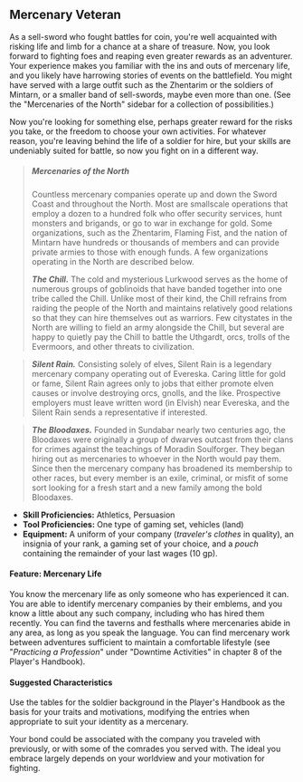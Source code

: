 ## Mercenary Veteran

As a sell-sword who fought battles for coin, you're well acquainted with risking life and limb for a chance at a share of treasure. Now, you look forward to fighting foes and reaping even greater rewards as an adventurer. Your experience makes you familiar with the ins and outs of mercenary life, and you likely have harrowing stories of events on the battlefield. You might have served with a large outfit such as the Zhentarim or the soldiers of Mintarn, or a smaller band of sell-swords, maybe even more than one. (See the "Mercenaries of the North" sidebar for a collection of possibilities.)

Now you're looking for something else, perhaps greater reward for the risks you take, or the freedom to choose your own activities. For whatever reason, you're leaving behind the life of a soldier for hire, but your skills are undeniably suited for battle, so now you fight on in a different way.

> ##### Mercenaries of the North
>
>Countless mercenary companies operate up and down the Sword Coast and throughout the North. Most are smallscale operations that employ a dozen to a hundred folk who offer security services, hunt monsters and brigands, or go to war in exchange for gold. Some organizations, such as the Zhentarim, Flaming Fist, and the nation of Mintarn have hundreds or thousands of members and can provide private armies to those with enough funds. A few organizations operating in the North are described below.
>
>***The Chill.*** The cold and mysterious Lurkwood serves as the home of numerous groups of goblinoids that have banded together into one tribe called the Chill. Unlike most of their kind, the Chill refrains from raiding the people of the North and maintains relatively good relations so that they can hire themselves out as warriors. Few citystates in the North are willing to field an army alongside the Chill, but several are happy to quietly pay the Chill to battle the Uthgardt, orcs, trolls of the Evermoors, and other threats to civilization.

>***Silent Rain.*** Consisting solely of elves, Silent Rain is a legendary mercenary company operating out of Evereska. Caring little for gold or fame, Silent Rain agrees only to jobs that either promote elven causes or involve destroying orcs, gnolls, and the like. Prospective employers must leave written word (in Elvish) near Evereska, and the Silent Rain sends a representative if interested.

>***The Bloodaxes.*** Founded in Sundabar nearly two centuries ago, the Bloodaxes were originally a group of dwarves outcast from their clans for crimes against the teachings of Moradin Soulforger. They began hiring out as mercenaries to whoever in the North would pay them. Since then the mercenary company has broadened its membership to other races, but every member is an exile, criminal, or misfit of some sort looking for a fresh start and a new family among the bold Bloodaxes.

- **Skill Proficiencies:** Athletics, Persuasion
- **Tool Proficiencies:** One type of gaming set, vehicles (land)
- **Equipment:** A uniform of your company (*traveler's clothes* in quality), an insignia of your rank, a gaming set of your choice, and a *pouch* containing the remainder of your last wages (10 gp).

#### Feature: Mercenary Life

You know the mercenary life as only someone who has experienced it can. You are able to identify mercenary companies by their emblems, and you know a little about any such company, including who has hired them recently. You can find the taverns and festhalls where mercenaries abide in any area, as long as you speak the language. You can find mercenary work between adventures sufficient to maintain a comfortable lifestyle (see "*Practicing a Profession*" under "Downtime Activities" in chapter 8 of the Player's Handbook).

#### Suggested Characteristics

Use the tables for the soldier background in the Player's Handbook as the basis for your traits and motivations, modifying the entries when appropriate to suit your identity as a mercenary.

Your bond could be associated with the company you traveled with previously, or with some of the comrades you served with. The ideal you embrace largely depends on your worldview and your motivation for fighting.